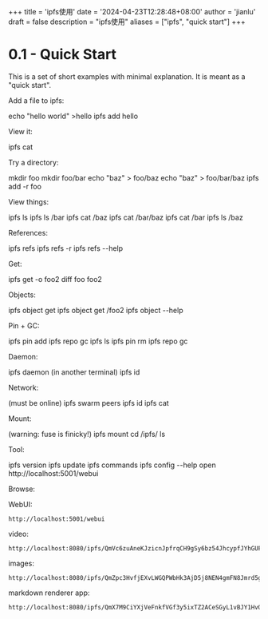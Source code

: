 +++
title = 'ipfs使用'
date = '2024-04-23T12:28:48+08:00'
author = 'jianlu'
draft = false
description = "ipfs使用"
aliases = ["ipfs", "quick start"]
+++

# 0.1 - Quick Start

This is a set of short examples with minimal explanation. It is meant as
a "quick start".


Add a file to ipfs:

echo "hello world" >hello
ipfs add hello


View it:

ipfs cat <the-hash-you-got-here>


Try a directory:

mkdir foo
mkdir foo/bar
echo "baz" > foo/baz
echo "baz" > foo/bar/baz
ipfs add -r foo


View things:

ipfs ls <the-hash-here>
ipfs ls <the-hash-here>/bar
ipfs cat <the-hash-here>/baz
ipfs cat <the-hash-here>/bar/baz
ipfs cat <the-hash-here>/bar
ipfs ls <the-hash-here>/baz


References:

ipfs refs <the-hash-here>
ipfs refs -r <the-hash-here>
ipfs refs --help


Get:

ipfs get <the-hash-here> -o foo2
diff foo foo2


Objects:

ipfs object get <the-hash-here>
ipfs object get <the-hash-here>/foo2
ipfs object --help


Pin + GC:

ipfs pin add <the-hash-here>
ipfs repo gc
ipfs ls <the-hash-here>
ipfs pin rm <the-hash-here>
ipfs repo gc


Daemon:

ipfs daemon  (in another terminal)
ipfs id


Network:

(must be online)
ipfs swarm peers
ipfs id
ipfs cat <hash-of-remote-object>


Mount:

(warning: fuse is finicky!)
ipfs mount
cd /ipfs/<the-hash-here>
ls


Tool:

ipfs version
ipfs update
ipfs commands
ipfs config --help
open http://localhost:5001/webui


Browse:

WebUI:

    http://localhost:5001/webui

video:

    http://localhost:8080/ipfs/QmVc6zuAneKJzicnJpfrqCH9gSy6bz54JhcypfJYhGUFQu/play#/ipfs/QmTKZgRNwDNZwHtJSjCp6r5FYefzpULfy37JvMt9DwvXse

images:

    http://localhost:8080/ipfs/QmZpc3HvfjEXvLWGQPWbHk3AjD5j8NEN4gmFN8Jmrd5g83/cs

markdown renderer app:

    http://localhost:8080/ipfs/QmX7M9CiYXjVeFnkfVGf3y5ixTZ2ACeSGyL1vBJY1HvQPp/mdown